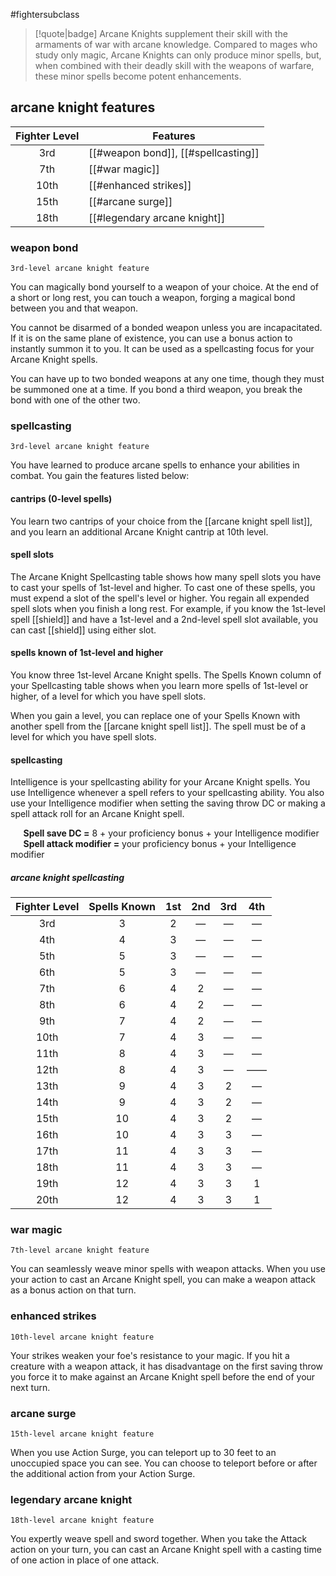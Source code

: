 #fightersubclass

> [!quote|badge] 
> Arcane Knights supplement their skill with the armaments of war with arcane knowledge. Compared to mages who study only magic, Arcane Knights can only produce minor spells, but, when combined with their deadly skill with the weapons of warfare, these minor spells become potent enhancements.
## arcane knight features
| **Fighter Level** | **Features**                        |
| :---------------: | ----------------------------------- |
|        3rd        | [[#weapon bond]], [[#spellcasting]] |
|        7th        | [[#war magic]]                      |
|       10th        | [[#enhanced strikes]]               |
|       15th        | [[#arcane surge]]                   |
|       18th        | [[#legendary arcane knight]]        |

### weapon bond
`3rd-level arcane knight feature`

You can magically bond yourself to a weapon of your choice. At the end of a short or long rest, you can touch a weapon, forging a magical bond between you and that weapon.

You cannot be disarmed of a bonded weapon unless you are incapacitated. If it is on the same plane of existence, you can use a bonus action to instantly summon it to you. It can be used as a spellcasting focus for your Arcane Knight spells.

You can have up to two bonded weapons at any one time, though they must be summoned one at a time. If you bond a third weapon, you break the bond with one of the other two.
### spellcasting
`3rd-level arcane knight feature`

You have learned to produce arcane spells to enhance your abilities in combat. You gain the features listed below:
#### cantrips (0-level spells)
You learn two cantrips of your choice from the [[arcane knight spell list]], and you learn an additional Arcane Knight cantrip at 10th level.
#### spell slots
The Arcane Knight Spellcasting table shows how many spell slots you have to cast your spells of 1st-level and higher. To cast one of these spells, you must expend a slot of the spell's level or higher. You regain all expended spell slots when you finish a long rest. For example, if you know the 1st-level spell [[shield]] and have a 1st-level and a 2nd-level spell slot available, you can cast [[shield]] using either slot.
#### spells known of 1st-level and higher
You know three 1st-level Arcane Knight spells. The Spells Known column of your Spellcasting table shows when you learn more spells of 1st-level or higher, of a level for which you have spell slots.

When you gain a level, you can replace one of your Spells Known with another spell from the [[arcane knight spell list]]. The spell must be of a level for which you have spell slots.
#### spellcasting
Intelligence is your spellcasting ability for your Arcane Knight spells. You use Intelligence whenever a spell refers to your spellcasting ability. You also use your Intelligence modifier when setting the saving throw DC or making a spell attack roll for an Arcane Knight spell.

$\quad$ **Spell save DC =** 8 + your proficiency bonus + your Intelligence modifier
$\quad$ **Spell attack modifier =** your proficiency bonus + your Intelligence modifier
##### arcane knight spellcasting
| **Fighter Level** | **Spells Known** | **1st** | **2nd** | **3rd** | **4th** |
| :---------------: | :--------------: | :-----: | :-----: | :-----: | :-----: |
|        3rd        |        3         |    2    |    —    |    —    |    —    |
|        4th        |        4         |    3    |    —    |    —    |    —    |
|        5th        |        5         |    3    |    —    |    —    |    —    |
|        6th        |        5         |    3    |    —    |    —    |    —    |
|        7th        |        6         |    4    |    2    |    —    |    —    |
|        8th        |        6         |    4    |    2    |    —    |    —    |
|        9th        |        7         |    4    |    2    |    —    |    —    |
|       10th        |        7         |    4    |    3    |    —    |    —    |
|       11th        |        8         |    4    |    3    |    —    |    —    |
|       12th        |        8         |    4    |    3    |    —    |   ——    |
|       13th        |        9         |    4    |    3    |    2    |    —    |
|       14th        |        9         |    4    |    3    |    2    |    —    |
|       15th        |        10        |    4    |    3    |    2    |    —    |
|       16th        |        10        |    4    |    3    |    3    |    —    |
|       17th        |        11        |    4    |    3    |    3    |    —    |
|       18th        |        11        |    4    |    3    |    3    |    —    |
|       19th        |        12        |    4    |    3    |    3    |    1    |
|       20th        |        12        |    4    |    3    |    3    |    1    |
### war magic
`7th-level arcane knight feature`

You can seamlessly weave minor spells with weapon attacks. When you use your action to cast an Arcane Knight spell, you can make a weapon attack as a bonus action on that turn.
### enhanced strikes
`10th-level arcane knight feature`

Your strikes weaken your foe's resistance to your magic. If you hit a creature with a weapon attack, it has disadvantage on the first saving throw you force it to make against an Arcane Knight spell before the end of your next turn.
### arcane surge
`15th-level arcane knight feature`

When you use Action Surge, you can teleport up to 30 feet to an unoccupied space you can see. You can choose to teleport before or after the additional action from your Action Surge.
### legendary arcane knight
`18th-level arcane knight feature`

You expertly weave spell and sword together. When you take the Attack action on your turn, you can cast an Arcane Knight spell with a casting time of one action in place of one attack.